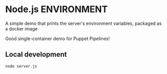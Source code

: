 # Node.js ENVIRONMENT

A simple demo that prints the server's environment variables, packaged as a docker image

Good single-container demo for Puppet Pipelines!

## Local development

    node server.js



    
    
    

